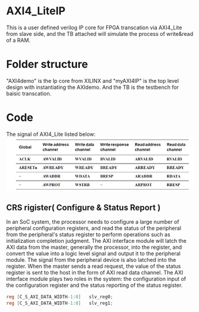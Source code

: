 # AXI4_LiteIP
This is a user defined verilog IP core for FPGA transcation via AXI4_Lite from slave side, and the TB attached will simulate the process of write&read of a RAM.
# Folder structure
"AXI4demo" is the Ip core from XILINX and "myAXI4IP" is the top level design with instantiating the AXIdemo.
And the TB is the testbench for baisic transcation.

# Code 
 The signal of AXI4_Lite listed below:
![image](https://github.com/keyonhome/AXI4_LiteIP/blob/master/img/Liteport.png)

## CRS rigister( Configure & Status Report )
  In an SoC system, the processor needs to configure a large number of peripheral configuration registers, and read the status of the peripheral from the peripheral's status register to perform operations such as initialization completion judgment.
  The AXI interface module will latch the AXI data from the master, generally the processor, into the register, and convert the value into a logic level signal and output it to the peripheral module. The signal from the peripheral device is also latched into the register. When the master sends a read request, the value of the status register is sent to the host in the form of AXI read data channel. The AXI interface module plays two roles in the system: the configuration input of the configuration register and the status reporting of the status register.
``` Verilog
reg [C_S_AXI_DATA_WIDTH-1:0]   slv_reg0;
reg [C_S_AXI_DATA_WIDTH-1:0]   slv_reg1;
```
